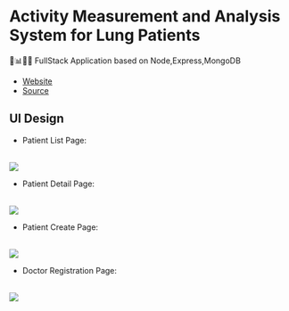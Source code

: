 # Activity Measurement and Analysis System for Lung Patients

🚶📊👩‍⚕️ FullStack Application based on Node,Express,MongoDB

* [Website](https://webdevzero2hero-eaglegogogo.c9users.io/)
* [Source](https://github.com/garysun-webdev/ActivityRefactor)

## UI Design

* Patient List Page:
<br>
<img src="https://australiamark.com.au/wp-content/uploads/2017/11/PatientList.png">

* Patient Detail Page:
<br>
<img src="https://australiamark.com.au/wp-content/uploads/2017/11/PatientDetail.png">

* Patient Create Page:
<br>
<img src="https://australiamark.com.au/wp-content/uploads/2017/11/PatientCreate.png">

* Doctor Registration Page:
<br>
<img src="https://australiamark.com.au/wp-content/uploads/2017/11/Register.png">
